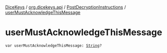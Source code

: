 [DiceKeys](../../index.md) / [org.dicekeys.api](../index.md) / [PostDecryptionInstructions](index.md) / [userMustAcknowledgeThisMessage](./user-must-acknowledge-this-message.md)

# userMustAcknowledgeThisMessage

`var userMustAcknowledgeThisMessage: `[`String`](https://kotlinlang.org/api/latest/jvm/stdlib/kotlin/-string/index.html)`?`